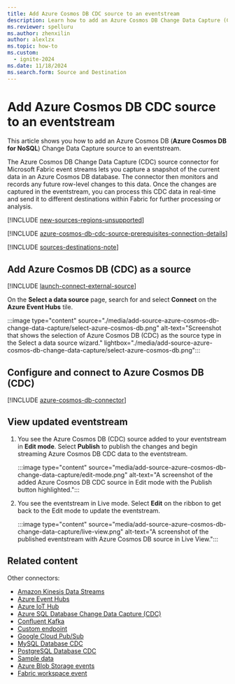 ```yaml
---
title: Add Azure Cosmos DB CDC source to an eventstream
description: Learn how to add an Azure Cosmos DB Change Data Capture (CDC) source to an eventstream.
ms.reviewer: spelluru
ms.author: zhenxilin
author: alexlzx
ms.topic: how-to
ms.custom:
  - ignite-2024
ms.date: 11/18/2024
ms.search.form: Source and Destination
---
```


# Add Azure Cosmos DB CDC source to an eventstream

This article shows you how to add an Azure Cosmos DB (**Azure Cosmos DB for NoSQL**) Change Data Capture source to an eventstream. 

The Azure Cosmos DB Change Data Capture (CDC) source connector for Microsoft Fabric event streams lets you capture a snapshot of the current data in an Azure Cosmos DB database. The connector then monitors and records any future row-level changes to this data. Once the changes are captured in the eventstream, you can process this CDC data in real-time and send it to different destinations within Fabric for further processing or analysis.

[!INCLUDE [new-sources-regions-unsupported](./includes/new-sources-regions-unsupported.md)]

[!INCLUDE [azure-cosmos-db-cdc-source-prerequisites-connection-details](./includes/azure-cosmos-db-cdc-source-prerequisites-connection-details.md)]

[!INCLUDE [sources-destinations-note](./includes/sources-destinations-note.md)]


## Add Azure Cosmos DB (CDC) as a source

[!INCLUDE [launch-connect-external-source](./includes/launch-connect-external-source.md)]

On the **Select a data source** page, search for and select **Connect** on the **Azure Event Hubs** tile.

:::image type="content" source="./media/add-source-azure-cosmos-db-change-data-capture/select-azure-cosmos-db.png" alt-text="Screenshot that shows the selection of Azure Cosmos DB (CDC) as the source type in the Select a data source wizard." lightbox="./media/add-source-azure-cosmos-db-change-data-capture/select-azure-cosmos-db.png":::

## Configure and connect to Azure Cosmos DB (CDC)

[!INCLUDE [azure-cosmos-db-connector](./includes/azure-cosmos-db-cdc-source-connector.md)]

## View updated eventstream
1. You see the Azure Cosmos DB (CDC) source added to your eventstream in **Edit mode**. Select **Publish** to publish the changes and begin streaming Azure Cosmos DB CDC data to the eventstream.

    :::image type="content" source="media/add-source-azure-cosmos-db-change-data-capture/edit-mode.png" alt-text="A screenshot of the added Azure Cosmos DB CDC source in Edit mode with the Publish button highlighted.":::
1. You see the eventstream in Live mode. Select **Edit** on the ribbon to get back to the Edit mode to update the eventstream. 

    :::image type="content" source="media/add-source-azure-cosmos-db-change-data-capture/live-view.png" alt-text="A screenshot of the published eventstream with Azure Cosmos DB source in Live View.":::

## Related content

Other connectors:

- [Amazon Kinesis Data Streams](add-source-amazon-kinesis-data-streams.md)
- [Azure Event Hubs](add-source-azure-event-hubs.md)
- [Azure IoT Hub](add-source-azure-iot-hub.md)
- [Azure SQL Database Change Data Capture (CDC)](add-source-azure-sql-database-change-data-capture.md)
- [Confluent Kafka](add-source-confluent-kafka.md)
- [Custom endpoint](add-source-custom-app.md)
- [Google Cloud Pub/Sub](add-source-google-cloud-pub-sub.md) 
- [MySQL Database CDC](add-source-mysql-database-change-data-capture.md)
- [PostgreSQL Database CDC](add-source-postgresql-database-change-data-capture.md)
- [Sample data](add-source-sample-data.md)
- [Azure Blob Storage events](add-source-azure-blob-storage.md)
- [Fabric workspace event](add-source-fabric-workspace.md)
